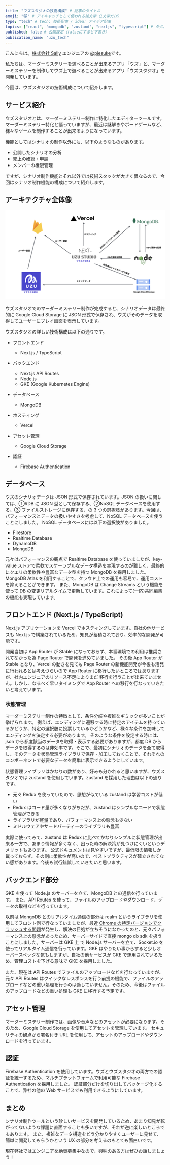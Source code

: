 ```yaml
---
title: "ウズスタジオの技術構成" # 記事のタイトル
emoji: "😸" # アイキャッチとして使われる絵文字（1文字だけ）
type: "tech" # tech: 技術記事 / idea: アイデア記事
topics: ["react", "mongodb", "zustand", "nextjs", "typescript"] # タグ。["markdown", "rust", "aws"]のように指定する
published: false # 公開設定（falseにすると下書き）
publication_name: "uzu_tech"
---
```


こんにちは。[株式会社 Sally](https://sally-inc.jp/) エンジニアの [@piesuke](https://x.com/piesuke27)です。

私たちは、マーダーミステリーを遊べることが出来るアプリ「ウズ」と、マーダーミステリーを制作してウズ上で遊べることが出来るアプリ「ウズスタジオ」を開発しています。

今回は、ウズスタジオの技術構成について紹介します。

## サービス紹介

ウズスタジオとは、マーダーミステリー制作に特化したエディターツールです。
マーダーミステリー特化と謳っていますが、最近は謎解きやボードゲームなど、様々なゲームを制作することが出来るようになっています。

機能としてはシナリオの制作以外にも、以下のようなものがあります。

- 公開したシナリオの分析
- 売上の確認・申請
- メンバーの権限管理

ですが、シナリオ制作機能とそれ以外では技術スタックが大きく異なるので、今回はシナリオ制作機能の構成について紹介します。

## アーキテクチャ全体像

![](/images/studio-architecture.png)

ウズスタジオでのマーダーミステリー制作が完成すると、シナリオデータは最終的に Google Cloud Storage に JSON 形式で保存され、ウズがそのデータを取得してユーザーにプレイ画面を表示しています。

ウズスタジオの詳しい技術構成は以下の通りです。

- フロントエンド

  - Next.js / TypeScript

- バックエンド

  - Next.js API Routes
  - Node.js
  - GKE (Google Kubernetes Engine)

- データベース

  - MongoDB

- ホスティング

  - Vercel

- アセット管理
  - Google Cloud Storage
- 認証
  - Firebase Authentication

## データベース

ウズのシナリオデータは JSON 形式で保存されています。JSON の扱いに関しては、①RDB に JSON 型として保存する、②NoSQL データベースを使用する、③ ファイルストレージに保存する、の 3 つの選択肢があります。今回は、パフォーマンスとデータの扱いやすさを考慮して、NoSQL データベースを使うことにしました。
NoSQL データベースには以下の選択肢がありました。

- Firestore
- Realtime Database
- DynamoDB
- MongoDB

元々はパフォーマンスの観点で Realtime Database を使っていましたが、key-value ストアで柔軟でスケーラブルなデータ構造を実現するのが難しく、最終的にクエリの柔軟性や豊富なデータ型を持つ MongoDB を採用しました。MongoDB Atlas を利用することで、クラウド上での運用も容易で、運用コストを抑えることができます。
また、MongoDB は Change Streams という機能を使って DB の変更リアルタイムで更新しています。これによって(一応)共同編集の機能も実現しています。

## フロントエンド (Next.js / TypeScript)

Next.js アプリケーションを Vercel でホスティングしています。自社の他サービスも Next.js で構築されているため、知見が蓄積されており、効率的な開発が可能です。

開発当初は App Router が Stable になっておらず、本番環境での利用は推奨されてなかった為 Page Router で開発を進めていました。
その後 App Router が Stable となり、Vercel の動きを見ても Page Router の新機能開発が今後も活発に行われるとは考えづらいので App Router に移行したいところではありますが、社内エンジニアのリソース不足によりまだ 移行を行うことが出来ていません。しかし、なるべく早いタイミングで App Router への移行を行なっていきたいと考えています。

### 状態管理

マーダーミステリー制作の特徴として、条件分岐や複雑なギミックが多いことが挙げられます。
例えば、エンディングに遷移する時に特定のアイテムを持っているかどうか、特定の選択肢に投票しているかどうかなど、様々な条件を加味してエンディングを決定する必要があります。
そのような条件を設定する時には、json から都度該当のデータを取得・表示する必要がありますが、都度 DB からデータを取得するのは非効率です。そこで、最初にシナリオのデータを全て取得し、そのデータを状態管理ライブラリで保存・加工しておくことで、それぞれのコンポーネントで必要なデータを簡単に表示できるようにしています。

状態管理ライブラリはかなりの数があり、好みも分かれると思いますが、ウズスタジオでは zustand を使用しています。zustand を採用した理由は以下の通りです。

- 元々 Redux を使っていたので、思想が似ている zustand は学習コストが低い
- Redux はコード量が多くなりがちだが、zustand はシンプルなコードで状態管理ができる
- ライブラリが軽量であり、パフォーマンス上の懸念も少ない
- ミドルウェアやサードパーティーのライブラリも豊富

実際に使ってみて、zustand は Redux に比べてかなりシンプルに状態管理が出来る一方で、あまり情報が多くなく、困った時の解決策が見つけにくいというデメリットもあります。
[公式ドキュメント](https://docs.pmnd.rs/zustand/getting-started/introduction)は見やすいですが、最低限の情報しか載っておらず、その割に柔軟性が高いので、ベストプラクティスが確立されてない感があります。今後も試行錯誤していきたいと思います。

## バックエンド部分

GKE を使って Node.js のサーバーを立て、MongoDB との通信を行っています。
また、API Routes を使って、ファイルのアップロードやダウンロード、データの取得などを行っています。

以前は MongoDB とのリアルタイム通信の部分は realm というライブラリを使用してフロント側で行なっていましたが、最近 [Chrome の特定バージョンでクラッシュする問題](https://github.com/realm/realm-js/issues/6634)が発生し、解決の目処が立ちそうになかったのと、元々パフォーマンス上の懸念があったため、サーバーサイドで直接 mongo db sdk を扱うことにしました。サーバーは GKE 上 で Node.js サーバーを立て、Socket.io を使ってリアルタイム通信を行っています。GKE はやりたい事からすると少しオーバースペックな気もしますが、自社の他サービスが GKE で運用されているため、管理コストを下げる意味で GKE を採用しました。

また、現在は API Routes でファイルのアップロードなどを行なっていますが、元々 API Routes はクイックなレスポンスを行う前提の機能で、ファイルのアップロードなどの重い処理を行うのは適していません。そのため、今後はファイルのアップロードなどの重い処理も GKE に移行する予定です。

## アセット管理

マーダーミステリー制作では、画像や音声などのアセットが必要になります。そのため、Google Cloud Storage を使用してアセットを管理しています。
セキュリティの観点から署名付き URL を使用して、アセットのアップロードやダウンロードを行っています。

## 認証

Firebase Authentication を使用しています。ウズとウズスタジオの両方での認証を統一するため、マルチプラットフォームで利用可能な Firebase Authentication を採用しました。
認証部分だけを切り出してパッケージ化することで、弊社の他の Web サービスでも利用できるようにしています。

## まとめ

シナリオ制作ツールという珍しいサービスを開発しているため、あまり知見が転がってないような課題に直面することも多いですが、それが逆に楽しいところでもあります。
また、複雑なデータ構造をどう分かりやすくユーザーに見せて、簡単に開発してもらうかという UX の部分を考えるのもとても面白いです。

現在弊社ではエンジニアを絶賛募集中なので、興味のある方はぜひお話しましょう！
